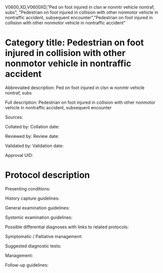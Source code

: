 V0600,XD,V0600XD,"Ped on foot injured in clsn w nonmtr vehicle nontraf, subs", "Pedestrian on foot injured in collision with other nonmotor vehicle in nontraffic accident, subsequent encounter","Pedestrian on foot injured in collision with other nonmotor vehicle in nontraffic accident"
# Category title: Pedestrian on foot injured in collision with other nonmotor vehicle in nontraffic accident

Abbreviated description: Ped on foot injured in clsn w nonmtr vehicle nontraf, subs

Full description: Pedestrian on foot injured in collision with other nonmotor vehicle in nontraffic accident, subsequent encounter

Sources:

Collated by:
Collation date:

Reviewed by:
Review date:

Validated by:
Validation date:

Approval UID:

# Protocol description

Presenting conditions:

History capture guidelines:

General examination guidelines:

Systemic examination guidelines:

Possible differential diagnoses with links to related protocols:

Symptomatic / Palliative management:

Suggested diagnostic tests:

Management:

Follow-up guidelines:
